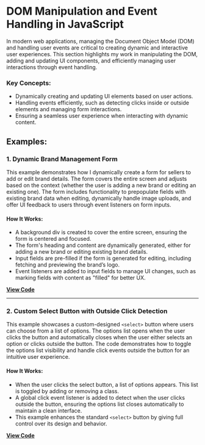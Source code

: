 # DOM Manipulation and Event Handling in JavaScript

In modern web applications, managing the Document Object Model (DOM) and handling user events are critical to creating dynamic and interactive user experiences. This section highlights my work in manipulating the DOM, adding and updating UI components, and efficiently managing user interactions through event handling.

### Key Concepts:
- Dynamically creating and updating UI elements based on user actions.
- Handling events efficiently, such as detecting clicks inside or outside elements and managing form interactions.
- Ensuring a seamless user experience when interacting with dynamic content.

## Examples:

### 1. **Dynamic Brand Management Form**
This example demonstrates how I dynamically create a form for sellers to add or edit brand details. The form covers the entire screen and adjusts based on the context (whether the user is adding a new brand or editing an existing one). The form includes functionality to prepopulate fields with existing brand data when editing, dynamically handle image uploads, and offer UI feedback to users through event listeners on form inputs.

#### **How It Works:**
- A background div is created to cover the entire screen, ensuring the form is centered and focused.
- The form's heading and content are dynamically generated, either for adding a new brand or editing existing brand details.
- Input fields are pre-filled if the form is generated for editing, including fetching and previewing the brand’s logo.
- Event listeners are added to input fields to manage UI changes, such as marking fields with content as "filled" for better UX.

**[View Code](./dynamic_brand_management_form.js)**

---

### 2. **Custom Select Button with Outside Click Detection**
This example showcases a custom-designed `<select>` button where users can choose from a list of options. The options list opens when the user clicks the button and automatically closes when the user either selects an option or clicks outside the button. The code demonstrates how to toggle the options list visibility and handle click events outside the button for an intuitive user experience.

#### **How It Works:**
- When the user clicks the select button, a list of options appears. This list is toggled by adding or removing a class.
- A global click event listener is added to detect when the user clicks outside the button, ensuring the options list closes automatically to maintain a clean interface.
- This example enhances the standard `<select>` button by giving full control over its design and behavior.

**[View Code](./detect_click_outside_div.js)**
